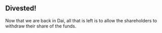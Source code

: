 ## Divested! <emoji id="raised_hands" />

Now that we are back in Dai, all that is left is to allow the shareholders to withdraw their share of the funds.